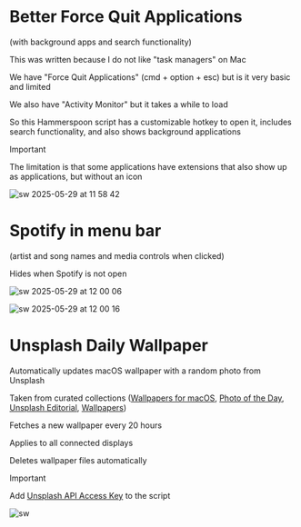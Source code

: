 # Better Force Quit Applications 
(with background apps and search functionality)

This was written because I do not like "task managers" on Mac

We have "Force Quit Applications" (cmd + option + esc) but is it very basic and limited

We also have "Activity Monitor" but it takes a while to load

So this Hammerspoon script has a customizable hotkey to open it, includes search functionality, and also shows background applications

> [!IMPORTANT]
> The limitation is that some applications have extensions that also show up as applications, but without an icon

![sw 2025-05-29 at 11 58 42](https://github.com/user-attachments/assets/3b829948-ce7d-4df1-8f92-cc5fd1fc069f)

# Spotify in menu bar
(artist and song names and media controls when clicked)

Hides when Spotify is not open

![sw 2025-05-29 at 12 00 06](https://github.com/user-attachments/assets/0b688bf1-609f-441c-832f-f4c16fed560b)



![sw 2025-05-29 at 12 00 16](https://github.com/user-attachments/assets/875776ef-57e1-48fd-acc2-1765da537d15)

# Unsplash Daily Wallpaper

Automatically updates macOS wallpaper with a random photo from Unsplash

Taken from curated collections ([Wallpapers for macOS](https://unsplash.com/collections/7282015), [Photo of the Day](https://unsplash.com/collections/1459961), [Unsplash Editorial](https://unsplash.com/collections/317099), [Wallpapers](https://unsplash.com/collections/1065976))

Fetches a new wallpaper every 20 hours

Applies to all connected displays

Deletes wallpaper files automatically

> [!IMPORTANT]
> Add [Unsplash API Access Key](https://unsplash.com/developers) to the script

![sw](https://github.com/user-attachments/assets/f2ad8280-2cb6-408e-90bc-eb142545882f)
